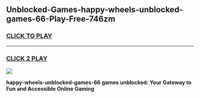 
## Unblocked-Games-happy-wheels-unblocked-games-66-Play-Free-746zm
<h3>
<a href="https://premium76.site?title=happy-wheels-unblocked-games-66&ref=24M">CLICK TO PLAY</a></h3>
<hr>

<h3>
<a href="https://premium76.site?title=happy-wheels-unblocked-games-66&ref=24M">CLICK 2 PLAY</a>
  
</h3>

<a href="https://premium76.site?title=happy-wheels-unblocked-games-66&ref=24M"><img src="https://clearcache.store/games.png"></a>


**happy-wheels-unblocked-games-66 games unblocked: Your Gateway to Fun and Accessible Online Gaming**
